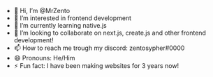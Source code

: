 - 👋 Hi, I’m @MrZento
- 👀 I’m interested in frontend development
- 🌱 I’m currently learning native.js
- 💞️ I’m looking to collaborate on next.js, create.js and other frontend development!
- 📫 How to reach me trough my discord: zentosypher#0000
- 😄 Pronouns: He/Him
- ⚡ Fun fact: I have been making websites for 3 years now!

